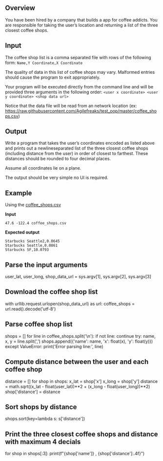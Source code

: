 ## Overview

You have been hired by a company that builds a app for coffee addicts.  You are 
responsible for taking the user’s location and returning a list of the three closest coffee shops.

## Input

The coffee shop list is a comma separated file with rows of the following form:
`Name,Y Coordinate,X Coordinate`

The quality of data in this list of coffee shops may vary.  Malformed entries should cause the 
program to exit appropriately. 

Your program will be executed directly from the command line and will be provided three 
arguments in the following order:
`<user x coordinate> <user y coordinate> <shop data url>`

Notice that the data file will be read from an network location (ex: https://raw.githubusercontent.com/Agilefreaks/test_oop/master/coffee_shops.csv)

## Output

Write a program that takes the user’s coordinates encoded as listed above and prints out a 
newline­separated list of the three closest coffee shops (including distance from the user) in 
order of closest to farthest.  These distances should be rounded to four decimal places. 

Assume all coordinates lie on a plane.

The output should be very simple no UI is required.

## Example

Using the [coffee_shops.csv](coffee_shops.csv)

__Input__

`47.6 -122.4 coffee_shops.csv`

__Expected output__

```
Starbucks Seattle2,0.0645
Starbucks Seattle,0.0861
Starbucks SF,10.0793
```


## Parse the input arguments
user_lat, user_long, shop_data_url = sys.argv[1], sys.argv[2], sys.argv[3]

## Download the coffee shop list
with urllib.request.urlopen(shop_data_url) as url:
    coffee_shops = url.read().decode('utf-8')

## Parse coffee shop list
shops = []
for line in coffee_shops.split('\n'):
    if not line:
        continue
    try:
        name, x, y = line.split(',')
        shops.append({'name': name, 'x': float(x), 'y': float(y)})
    except ValueError:
        print('Error parsing line:', line)

## Compute distance between the user and each coffee shop
distance = []
for shop in shops:
    x_lat = shop['x']
    x_long = shop['y']
    distance = math.sqrt((x_lat - float(user_lat))**2 + (x_long - float(user_long))**2)
    shop['distance'] = distance


## Sort shops by distance
shops.sort(key=lambda s: s['distance'])

## Print the three closest coffee shops and distance with maximum 4 decials
for shop in shops[:3]:
    print(f"{shop['name']} , {shop['distance']:.4f}")
